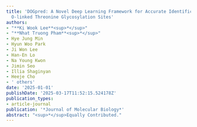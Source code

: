 ```yaml
---
title: 'DOGpred: A Novel Deep Learning Framework for Accurate Identification of Human
  O-linked Threonine Glycosylation Sites'
authors:
- "**Ki Wook Lee**<sup>*</sup>"
- "**Nhat Truong Pham**<sup>*</sup>"
- Hye Jung Min
- Hyun Woo Park
- Ji Won Lee
- Han-En Lo
- Na Young Kwon
- Jimin Seo
- Illia Shaginyan
- Heeje Cho
- ' others'
date: '2025-01-01'
publishDate: '2025-03-17T11:52:15.524178Z'
publication_types:
- article-journal
publication: '*Journal of Molecular Biology*'
abstract: "<sup>*</sup>Equally Contributed."
---
```

